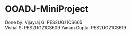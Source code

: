 # OOADJ-MiniProject

Done by:
Vijayraj G: PES2UG21CS605  
Vishal S: PES2UG21CS609
Yaman Gupta: PES2UG21CS619
